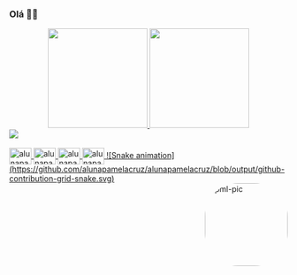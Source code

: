 ### Olá 👋🏾



<div align="center">
  <a href="https://pmlgcz.carrd.co">
  <img height="180em" src="https://github-readme-stats.vercel.app/api?username=alunapamelacruz&show_icons=true&theme=dark&include_all_commits=true&count_private=true"/>
  <img height="180em" src="https://github-readme-stats.vercel.app/api/top-langs/?username=alunapamelacruz&layout=compact&langs_count=7&theme=dark"/>
</div>

<img src="https://www.codewars.com/users/alunapamelacruz/badges/large"/> 

<div style="display: inline_block"><br>
  <img align="center" alt="alunapamelacruzJS" height="30" width="40" src="https://cdn.jsdelivr.net/gh/devicons/devicon/icons/javascript/javascript-original.svg">
  <img align="center" alt="alunapamelacruzREACT" height="30" width="40" src="https://cdn.jsdelivr.net/gh/devicons/devicon/icons/react/react-original.svg">
  <img align="center" alt="alunapamelacruzHTML" height="30" width="40" src="https://cdn.jsdelivr.net/gh/devicons/devicon/icons/html5/html5-original.svg"">
  <img align="center" alt="alunapamelacruzCSS" height="30" width="40" src="https://cdn.jsdelivr.net/gh/devicons/devicon/icons/css3/css3-original.svg">                                                                                          
   ![Snake animation](https://github.com/alunapamelacruz/alunapamelacruz/blob/output/github-contribution-grid-snake.svg)
 
                                                                                                                                                     
</div>
  <img align="right" alt="pml-pic" height="150" style="border-radius:60px;" src="https://media.tenor.com/WxbALsyxywcAAAAM/cyber-monday.gif">                          
</div>
